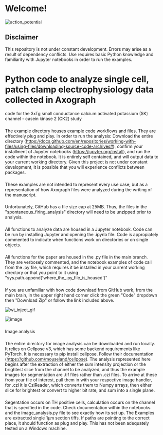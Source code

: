 # Welcome!
![action_potential](https://github.com/heblanke/VTA_DA_neurons_casein_kinase_2_and_SK_channels-/assets/97766161/02929cb6-848a-4b0f-9b6a-c3b4257765a9)

## Disclaimer ##
This repository is not under constant development. Errors may arise as a result of dependency conflicts. Use requires basic Python knowledge and familiarity with Jupyter notebooks in order to run the examples. 


# Python code to analyze single cell, patch clamp electrophysiology data collected in Axograph
code for the 3xTg small conductance calcium activated potassium (SK) channel - casein kinase 2 (CK2) study

###
The example directory houses example code workflows and files. They are effectively plug and play. In order to run the analysis: Download the entire directory (https://docs.github.com/en/repositories/working-with-files/using-files/downloading-source-code-archives#), confirm your installment of Jupyter notebooks (https://jupyter.org/install), and run the code within the notebook. It is entirely self contained, and will output data to your current working directory. Given this project is not under constant development, it is possible that you will experience conflicts between packages. 

###
These examples are not intended to represent every use case, but as a representation of how Axograph files were analyzed during the writing of the manuscript. 

###
Unfortunately, GitHub has a file size cap at 25MB. Thus, the files in the "spontaneous_firing_analysis" directory will need to be unzipped prior to analysis. 


###
All functions to analyze data are housed in a Jupyter notebook. Code can be run by installing Jupyter and opening the .ipynb file. Code is appropiately commented to indicate when functions work on directories or on single objects. 

###
All functions for the paper are housed in the .py file in the main branch. They are verbosely commented, and the notebook examples of code call from the .py file, which requires it be installed in your current working directory or that you point to it using "sys.path.append('where_the_.py_file_is_housed')" 


###
If you are unfamiliar with how code download from GitHub work, from the main brain, in the upper right hand corner click the green "Code" dropdown then "Download Zip" or follow the link included above. 






![wt_inject_gif](https://github.com/heblanke/VTA_DA_neurons_casein_kinase_2_and_SK_channels-/assets/97766161/95505bfd-2399-446a-a7af-4071528ea589)





![image](https://github.com/user-attachments/assets/2c27bd4b-53db-488f-974e-9ce4ab181ffa)


###
Image analysis

###
The entire directory for image analysis can be downloaded and run locally. It relies on Cellpose v3, which has some backend requirements like PyTorch. It is necessary to pip install cellpose. Follow their documentation (https://github.com/mouseland/cellpose). The analysis represented here begins after the extraction of either the sum intensity projection or the brightest slice from the channel to be analyzed, and thus the example images for segmentation are .tif files rather than .czi files. To arrive at these from your file of interest, pull them in with your respective image handler, for .czi it is CziReader, which converts them to Numpy arrays, then either slice for brightest or convert to higher bit rate, and sum into a single plane. 

###
Segentation occurs on TH positive cells, calculation occurs on the channel that is specified in the code. Check documentation within the notebooks and the image_analysis.py file to see exactly how its set up. The Examples are extracted single 1µm section tiffs. If paths are pointing to the correct place, it should function as plug and play. This has not been adequately tested on a Windows machine. 
